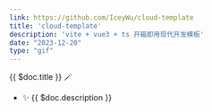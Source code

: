 ```yaml
---
link: https://github.com/IceyWu/cloud-template
title: 'cloud-template'
description: 'vite + vue3 + ts 开箱即用现代开发模板'
date: "2023-12-20"
type: "gif"
---
```


{{ $doc.title }} 🪄

- ✨ {{ $doc.description }}
